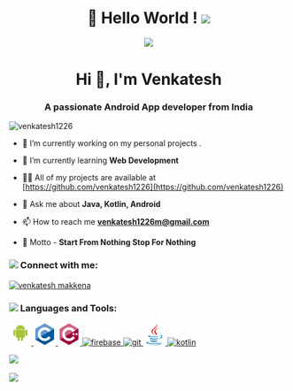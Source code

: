 <h1 align ="center">
 👋 Hello World !  <img src="https://github.com/TheDudeThatCode/TheDudeThatCode/blob/master/Assets/Earth.gif" width="24px">
  </h1>
<p align="center">
  <img src="https://user-images.githubusercontent.com/51997864/105814565-9bb6fc00-5fd7-11eb-8a64-d18cbb05f0eb.gif"/>


</p>

  
<h1 align="center">Hi 👋, I'm Venkatesh</h1>
<h3 align="center">A passionate Android App developer from India</h3>

<p align="left"> <img src="https://komarev.com/ghpvc/?username=venkatesh1226" alt="venkatesh1226" /> </p>

- 🔭 I’m currently working on my personal projects .

- 🌱 I’m currently learning **Web Development**

- 👨‍💻 All of my projects are available at [https://github.com/venkatesh1226](https://github.com/venkatesh1226)

- 💬 Ask me about **Java, Kotlin, Android**

- 📫 How to reach me **venkatesh1226m@gmail.com**

- 🎯 Motto - **Start From Nothing Stop For Nothing**

<p align="left"> 
 <h3 align="left">
  <img src="https://media.giphy.com/media/VgCDAzcKvsR6OM0uWg/giphy.gif" width="50"/>
 Connect with me:</h3>
<a href="https://www.linkedin.com/in/venkatesh-makkena" target="blank"><img align="center" src="https://cdn.jsdelivr.net/npm/simple-icons@3.0.1/icons/linkedin.svg" alt="venkatesh makkena" height="30" width="40" /></a>
<!--<a href="https://instagram.com/_.venky_venkatesh_" target="blank"><img align="center" src="https://cdn.jsdelivr.net/npm/simple-icons@3.0.1/icons/instagram.svg" alt="venky._.venkatesh" height="30" width="40" /></a>
<a href="https://www.codechef.com/users/venkatesh1226m" target="blank"><img align="center" src="https://cdn.jsdelivr.net/npm/simple-icons@3.1.0/icons/codechef.svg" alt="venkatesh1226m" height="30" width="40" /></a>-->
</p>

<h3 align="left">
  
  <img src="https://media.giphy.com/media/VgCDAzcKvsR6OM0uWg/giphy.gif" width="50"/>
  Languages and Tools:</h3>
<p align="left"> <a href="https://developer.android.com" target="_blank"> <img src="https://raw.githubusercontent.com/devicons/devicon/master/icons/android/android-original-wordmark.svg" alt="android" width="40" height="40"/> </a> <a href="https://www.cprogramming.com/" target="_blank"> <img src="https://raw.githubusercontent.com/devicons/devicon/master/icons/c/c-original.svg" alt="c" width="40" height="40"/> </a> <a href="https://www.w3schools.com/cpp/" target="_blank"> <img src="https://raw.githubusercontent.com/devicons/devicon/master/icons/cplusplus/cplusplus-original.svg" alt="cplusplus" width="40" height="40"/> </a> <a href="https://firebase.google.com/" target="_blank"> <img src="https://www.vectorlogo.zone/logos/firebase/firebase-icon.svg" alt="firebase" width="40" height="40"/> </a> <a href="https://git-scm.com/" target="_blank"> <img src="https://www.vectorlogo.zone/logos/git-scm/git-scm-icon.svg" alt="git" width="40" height="40"/> </a> <a href="https://www.java.com" target="_blank"> <img src="https://raw.githubusercontent.com/devicons/devicon/master/icons/java/java-original.svg" alt="java" width="40" height="40"/> </a> <a href="https://kotlinlang.org" target="_blank"> <img src="https://www.vectorlogo.zone/logos/kotlinlang/kotlinlang-icon.svg" alt="kotlin" width="40" height="40"/> </a> </p>
<p align="left">
    <img src="https://github-readme-stats.vercel.app/api?username=venkatesh1226&show_icons=true&theme=radical"/>
</p>
<p align="left">
  <img src="https://github-readme-stats.vercel.app/api/top-langs/?username=venkatesh1226&show_icons=true&theme=radical"/>
<!--  <img src="https://github.com/venkatesh1226/github-readme-stats"/>-->
  </p>
